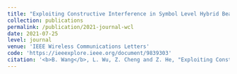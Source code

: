 ```yaml
---
title: "Exploiting Constructive Interference in Symbol Level Hybrid Beamforming for Dual-Function Radar-Communication System."
collection: publications
permalink: /publication/2021-journal-wcl
date: 2021-07-25
level: journal
venue: 'IEEE Wireless Communications Letters'
code: 'https://ieeexplore.ieee.org/document/9839303'
citation: '<b>B. Wang</b>, L. Wu, Z. Cheng and Z. He, "Exploiting Constructive Interference in Symbol Level Hybrid Beamforming for Dual-Function Radar-Communication System," in <i>IEEE Wireless Communications Letters</i>, 2022.'
---
```


